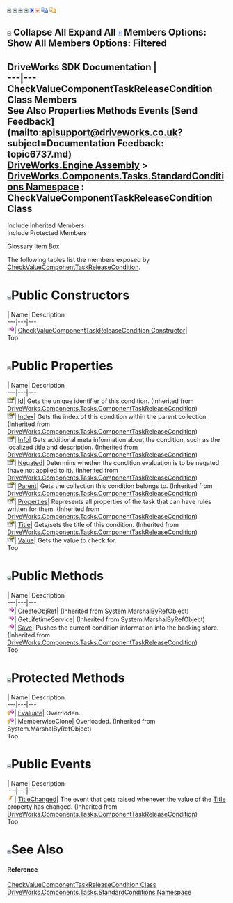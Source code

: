 ![](dotnetimages/collapse.gif) ![](dotnetimages/expand.gif) ![](dotnetimages/collapse.gif) ![](dotnetimages/expand.gif) ![](dotnetimages/drpdown.gif) ![](dotnetimages/drpdown_orange.gif) ![](dotnetimages/copycode.gif) ![](dotnetimages/copycodeHighlight.gif)

![](dotnetimages/collapse.gif) Collapse All Expand All ![](dotnetimages/drpdown.gif) Members Options: Show All  Members Options: Filtered   
---  
DriveWorks SDK Documentation  |   
---|---  
CheckValueComponentTaskReleaseCondition Class Members   
See Also Properties Methods Events [Send Feedback](mailto:apisupport@driveworks.co.uk?subject=Documentation Feedback: topic6737.md)  
[DriveWorks.Engine Assembly](topic2156.md) > [DriveWorks.Components.Tasks.StandardConditions Namespace](topic6735.md) : CheckValueComponentTaskReleaseCondition Class  
---  
  
Include Inherited Members    
Include Protected Members  


Glossary Item Box

The following tables list the members exposed by [CheckValueComponentTaskReleaseCondition](topic6737.md).

# ![](dotnetimages/collapse.gif)Public Constructors

| Name| Description  
---|---|---  
![Public Constructor](dotnetimages/publicConstructor.gif)| [CheckValueComponentTaskReleaseCondition Constructor](topic6743.md)|   
Top

# ![](dotnetimages/collapse.gif)Public Properties

| Name| Description  
---|---|---  
![Public Property](dotnetimages/publicProperty.gif)| [Id](topic6655.md)| Gets the unique identifier of this condition. (Inherited from [DriveWorks.Components.Tasks.ComponentTaskReleaseCondition](topic6647.md))  
![Public Property](dotnetimages/publicProperty.gif)| [Index](topic6656.md)| Gets the index of this condition within the parent collection. (Inherited from [DriveWorks.Components.Tasks.ComponentTaskReleaseCondition](topic6647.md))  
![Public Property](dotnetimages/publicProperty.gif)| [Info](topic6657.md)| Gets additional meta information about the condition, such as the localized title and description. (Inherited from [DriveWorks.Components.Tasks.ComponentTaskReleaseCondition](topic6647.md))  
![Public Property](dotnetimages/publicProperty.gif)| [Negated](topic6658.md)| Determins whether the condition evaluation is to be negated (have not applied to it). (Inherited from [DriveWorks.Components.Tasks.ComponentTaskReleaseCondition](topic6647.md))  
![Public Property](dotnetimages/publicProperty.gif)| [Parent](topic6659.md)| Gets the collection this condition belongs to. (Inherited from [DriveWorks.Components.Tasks.ComponentTaskReleaseCondition](topic6647.md))  
![Public Property](dotnetimages/publicProperty.gif)| [Properties](topic6660.md)| Represents all properties of the task that can have rules written for them. (Inherited from [DriveWorks.Components.Tasks.ComponentTaskReleaseCondition](topic6647.md))  
![Public Property](dotnetimages/publicProperty.gif)| [Title](topic6661.md)| Gets/sets the title of this condition. (Inherited from [DriveWorks.Components.Tasks.ComponentTaskReleaseCondition](topic6647.md))  
![Public Property](dotnetimages/publicProperty.gif)| [Value](topic6745.md)| Gets the value to check for.   
Top

# ![](dotnetimages/collapse.gif)Public Methods

| Name| Description  
---|---|---  
![Public Method](dotnetimages/publicMethod.gif)| CreateObjRef|  (Inherited from System.MarshalByRefObject)  
![Public Method](dotnetimages/publicMethod.gif)| GetLifetimeService|  (Inherited from System.MarshalByRefObject)  
![Public Method](dotnetimages/publicMethod.gif)| [Save](topic6654.md)| Pushes the current condition information into the backing store. (Inherited from [DriveWorks.Components.Tasks.ComponentTaskReleaseCondition](topic6647.md))  
Top

# ![](dotnetimages/collapse.gif)Protected Methods

| Name| Description  
---|---|---  
![Protected Method](dotnetimages/protectedMethod.gif)| [Evaluate](topic6744.md)| Overridden.   
![Protected Method](dotnetimages/protectedMethod.gif)| MemberwiseClone| Overloaded. (Inherited from System.MarshalByRefObject)  
Top

# ![](dotnetimages/collapse.gif)Public Events

| Name| Description  
---|---|---  
![Public Event](dotnetimages/publicEvent.gif)| [TitleChanged](topic6662.md)| The event that gets raised whenever the value of the [Title](topic6661.md) property has changed. (Inherited from [DriveWorks.Components.Tasks.ComponentTaskReleaseCondition](topic6647.md))  
Top

# ![](dotnetimages/collapse.gif)See Also

#### Reference

[CheckValueComponentTaskReleaseCondition Class](topic6737.md)   
[DriveWorks.Components.Tasks.StandardConditions Namespace](topic6735.md)


